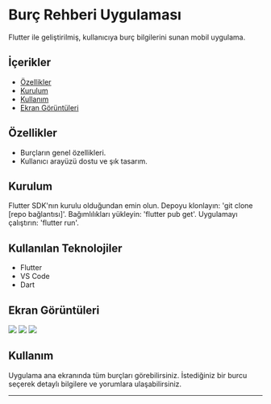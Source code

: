 # Burç Rehberi Uygulaması

Flutter ile geliştirilmiş, kullanıcıya burç bilgilerini sunan mobil uygulama.
## İçerikler

- [Özellikler](#özellikler)
- [Kurulum](#kurulum)
- [Kullanım](#kullanım)
- [Ekran Görüntüleri](#ekrangörüntüsü)

## Özellikler
- Burçların genel özellikleri.
- Kullanıcı arayüzü dostu ve şık tasarım.

## Kurulum

Flutter SDK'nın kurulu olduğundan emin olun.
Depoyu klonlayın: 'git clone [repo bağlantısı]'.
Bağımlılıkları yükleyin: 'flutter pub get'.
Uygulamayı çalıştırın: 'flutter run'.

## Kullanılan Teknolojiler

- Flutter
- VS Code
- Dart

## Ekran Görüntüleri
<img src= https://imgur.com/yslliY3>
<img src= https://imgur.com/DzEeNcn>
<img src= https://imgur.com/NLqzvKL>


## Kullanım

Uygulama ana ekranında tüm burçları görebilirsiniz. İstediğiniz bir burcu seçerek detaylı bilgilere ve yorumlara ulaşabilirsiniz.

---
